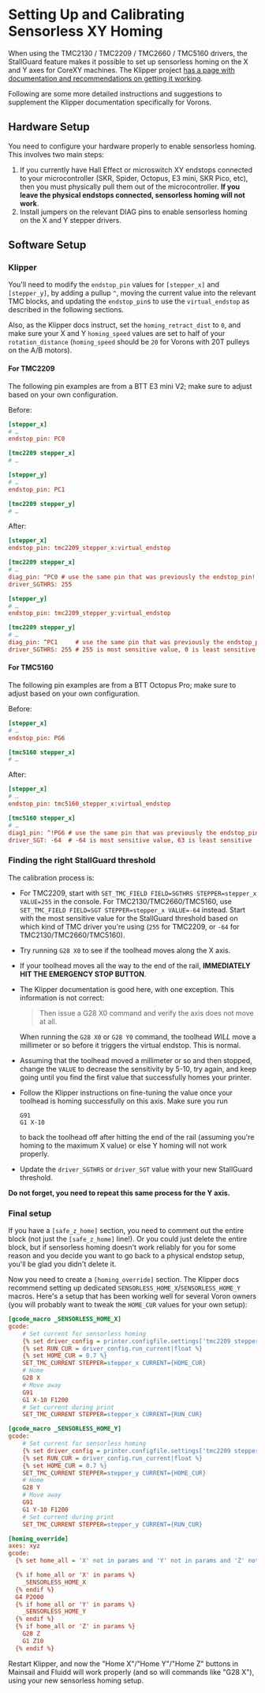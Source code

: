 # Setting Up and Calibrating Sensorless XY Homing

When using the TMC2130 / TMC2209 / TMC2660 / TMC5160 drivers, the StallGuard feature makes it possible to set up sensorless homing on the X and Y axes for CoreXY machines. The Klipper project [has a page with documentation and recommendations on getting it working][KlipperTMCDrivers]. 

[KlipperTMCDrivers]: https://www.klipper3d.org/TMC_Drivers.html#sensorless-homing

Following are some more detailed instructions and suggestions to supplement the Klipper documentation specifically for Vorons.

## Hardware Setup

You need to configure your hardware properly to enable sensorless homing. This involves two main steps:

1. If you currently have Hall Effect or microswitch XY endstops connected to your microcontroller (SKR, Spider, Octopus, E3 mini, SKR Pico, etc), then you must physically pull them out of the microcontroller. **If you leave the physical endstops connected, sensorless homing will not work**.
2. Install jumpers on the relevant DIAG pins to enable sensorless homing on the X and Y stepper drivers.

## Software Setup

### Klipper

You'll need to modify the `endstop_pin` values for `[stepper_x]` and `[stepper_y]`, by adding a pullup `^`, moving the current value into the relevant TMC blocks, and updating the `endstop_pin`s to use the `virtual_endstop` as described in the following sections.

Also, as the Klipper docs instruct, set the `homing_retract_dist` to `0`, and make sure your X and Y `homing_speed` values are set to half of your `rotation_distance` (`homing_speed` should be `20` for Vorons with 20T pulleys on the A/B motors).

#### For TMC2209 

The following pin examples are from a BTT E3 mini V2; make sure to adjust based on your own configuration.

Before:
```ini
[stepper_x]
# …
endstop_pin: PC0

[tmc2209 stepper_x]
# …

[stepper_y]
# …
endstop_pin: PC1

[tmc2209 stepper_y]
# …
```

After:
```ini
[stepper_x]
endstop_pin: tmc2209_stepper_x:virtual_endstop

[tmc2209 stepper_x]
# …
diag_pin: ^PC0 # use the same pin that was previously the endstop_pin!
driver_SGTHRS: 255

[stepper_y]
# …
endstop_pin: tmc2209_stepper_y:virtual_endstop

[tmc2209 stepper_y]
# …
diag_pin: ^PC1     # use the same pin that was previously the endstop_pin!
driver_SGTHRS: 255 # 255 is most sensitive value, 0 is least sensitive
```

#### For TMC5160

The following pin examples are from a BTT Octopus Pro; make sure to adjust based on your own configuration.

Before:
```ini
[stepper_x]
# …
endstop_pin: PG6

[tmc5160 stepper_x]
# …
```

After:

```ini
[stepper_x]
# …
endstop_pin: tmc5160_stepper_x:virtual_endstop

[tmc5160 stepper_x]
# …
diag1_pin: ^!PG6 # use the same pin that was previously the endstop_pin! 
driver_SGT: -64  # -64 is most sensitive value, 63 is least sensitive
```

### Finding the right StallGuard threshold

The calibration process is:
- For TMC2209, start with `SET_TMC_FIELD FIELD=SGTHRS STEPPER=stepper_x VALUE=255` in the console. For TMC2130/TMC2660/TMC5160, use `SET_TMC_FIELD FIELD=SGT STEPPER=stepper_x VALUE=-64` instead. Start with the most sensitive value for the StallGuard threshold based on which kind of TMC driver you're using (`255` for TMC2209, or `-64` for TMC2130/TMC2660/TMC5160).
- Try running `G28 X0` to see if the toolhead moves along the X axis.
- If your toolhead moves all the way to the end of the rail, **IMMEDIATELY HIT THE EMERGENCY STOP BUTTON**.
- The Klipper documentation is good here, with one exception. This information is not correct:  
  > Then issue a G28 X0 command and verify the axis does not move at all.  
  
  When running the `G28 X0` or `G28 Y0` command, the toolhead *WILL* move a millimeter or so before it triggers the virtual endstop. This is normal.
- Assuming that the toolhead moved a millimeter or so and then stopped, change the `VALUE` to decrease the sensitivity by 5-10, try again, and keep going until you find the first value that successfully homes your printer. 
- Follow the Klipper instructions on fine-tuning the value once your toolhead is homing successfully on this axis. Make sure you run  
  ```gcode
  G91
  G1 X-10
  ```  
  to back the toolhead off after hitting the end of the rail (assuming you're homing to the maximum X value) or else Y homing will not work properly.
- Update the `driver_SGTHRS` or `driver_SGT` value with your new StallGuard threshold.

**Do not forget, you need to repeat this same process for the Y axis.**

### Final setup

If you have a `[safe_z_home]` section, you need to comment out the entire block (not just the `[safe_z_home]` line!). Or you could just delete the entire block, but if sensorless homing doesn't work reliably for you for some reason and you decide you want to go back to a physical endstop setup, you'll be glad you didn't delete it.

Now you need to create a `[homing_override]` section. The Klipper docs recommend setting up dedicated `SENSORLESS_HOME_X`/`SENSORLESS_HOME_Y` macros. Here's a setup that has been working well for several Voron owners (you will probably want to tweak the `HOME_CUR` values for your own setup):

<!-- {% raw %} -->
```ini
[gcode_macro _SENSORLESS_HOME_X]
gcode:
    # Set current for sensorless homing
    {% set driver_config = printer.configfile.settings['tmc2209 stepper_x'] %}
    {% set RUN_CUR = driver_config.run_current|float %}
    {% set HOME_CUR = 0.7 %}
    SET_TMC_CURRENT STEPPER=stepper_x CURRENT={HOME_CUR}
    # Home
    G28 X
    # Move away
    G91
    G1 X-10 F1200
    # Set current during print
    SET_TMC_CURRENT STEPPER=stepper_x CURRENT={RUN_CUR}

[gcode_macro _SENSORLESS_HOME_Y]
gcode:
    # Set current for sensorless homing
    {% set driver_config = printer.configfile.settings['tmc2209 stepper_y'] %}
    {% set RUN_CUR = driver_config.run_current|float %}
    {% set HOME_CUR = 0.7 %}
    SET_TMC_CURRENT STEPPER=stepper_y CURRENT={HOME_CUR}
    # Home
    G28 Y
    # Move away
    G91
    G1 Y-10 F1200
    # Set current during print
    SET_TMC_CURRENT STEPPER=stepper_y CURRENT={RUN_CUR}

[homing_override]
axes: xyz
gcode:
  {% set home_all = 'X' not in params and 'Y' not in params and 'Z' not in params %}

  {% if home_all or 'X' in params %}
    _SENSORLESS_HOME_X
  {% endif %}
  G4 P2000
  {% if home_all or 'Y' in params %}
    _SENSORLESS_HOME_Y
  {% endif %}
  {% if home_all or 'Z' in params %}
    G28 Z
    G1 Z10
  {% endif %}
```
<!-- {% endraw %} -->

Restart Klipper, and now the "Home X"/"Home Y"/"Home Z" buttons in Mainsail and Fluidd will work properly (and so will commands like "G28 X"), using your new sensorless homing setup.

